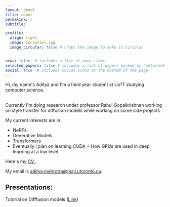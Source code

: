 ```yaml
---
layout: about
title: about
permalink: /
subtitle: 

profile:
  align: right
  image: Cockatiel.jpg
  image_circular: false # crops the image to make it circular


news: false  # includes a list of news items
selected_papers: false # includes a list of papers marked as "selected={true}"
social: true  # includes social icons at the bottom of the page
---
```


Hi, my name's Aditya and I'm a third year student at UofT studying computer science.

<br>
 Currently I'm doing research under professor Rahul Gopalkrishnan working on style transfer for diffusion models while working on some side projects 

 My current interests are in:
- NeRFs
- Generative Models
- Transformers
- Eventually I plan on learning CUDA + How GPUs are used in deep learning at a low level

Here's my <a href = "https://drive.google.com/file/d/1KXI2hNXdKIuAaxyukKirS6X_rVlInrvP/view?usp=sharing"> CV </a>.

My email is aditya.mehrotra@mail.utoronto.ca.

## Presentations:

Tutorial on Difffusion models (<a href = "https://docs.google.com/presentation/d/1ZOa818YbzXLxfUGjg7RaxYW-vwfLZEDCWYx4GIcHPIc/edit?usp=sharing">Link</a>)


